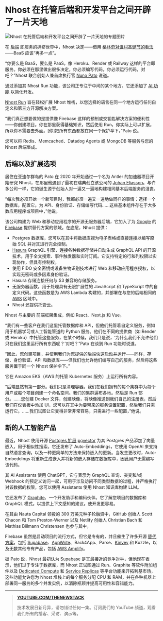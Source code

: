 # Nhost 在托管后端和开发平台之间开辟了一片天地

![Nhost 在托管后端和开发平台之间开辟了一片天地的专题图片](https://cdn.thenewstack.io/media/2024/09/fb764f49-nhostlogo1-1024x576.png)

在 [后端](https://thenewstack.io/why-backend-developers-should-fall-in-love-with-graphql-too/) 即服务的拥挤世界中，Nhost 决定——借用 [格林奇对谁村圣诞节的看法](https://docs.google.com/document/d/10yulrehQodGE7jqCt6AT0W_gclURWfo4q0HryBjTxVw/preview?hgd=1)——BaaS 应该“再多一点”。

“你要么是 BaaS，要么是 PaaS，像 Heroku、Render 或 Railway 这样的平台即服务。你必须在那里做出很多决定。你必须编写代码，你必须运行代码，对吧？”Nhost 联合创始人兼首席执行官 [Nuno Pato](https://github.com/nunopato) 说道。

通过添加其 Nhost Run 功能，该公司正专注于中间的某个地方。它还添加了 [AI 功能](https://thenewstack.io/ai/) 以简化开发。

[Nhost Run](https://nhost.io/blog/run) 旨在轻松扩展 Nhost 堆栈，以您选择的语言在同一个地方运行任何自定义和第三方开源解决方案。

“我们真正想要做的是提供像 Firebase 这样的预制或交钥匙解决方案的便利性——你创建项目，你在那里获得基础知识，然后使用 Run，你实际上可以扩展，所以你不需要去外面。[你]把所有东西都放在同一个保护伞下，”Pato 说。

您可以将 Redis、Memcached、Datadog Agents 或 MongoDB 等服务与您的 Nhost 后端集成。

## 后端以及扩展选项

居住在亚速尔群岛的 Pato 在 2020 年开始通过一个名为 Antler 的加速器项目开始研究 Nhost，在那里他遇到了最初在瑞典创立该公司的 [Johan Eliasson](https://github.com/elitan)。与许多公司一样，它的诞生源于创始人对一遍又一遍地构建相同基本后端服务的沮丧。

“每次我必须开始一个新项目时，我都必须一遍又一遍地做同样的事情：选择一个数据库，配置它，为 API、身份验证、存储编写代码……这些基本组件存在于大多数应用程序或项目中，”他说。

该公司构建为 Web 和移动应用程序的开源无服务器后端，它加入了为 [Google](https://cloud.google.com/?utm_content=inline+mention) 的 [Firebase](https://thenewstack.io/firebase-suite-google-fires-new-mobile-dev-powers/) 提供替代方案的领域。在底层，Nhost 提供：

- Postgres 数据库，您可以在其中将数据库视为电子表格或直接连接以编写原始 SQL 并对其进行完全控制。
- [Hasura](https://hasura.io/?utm_content=inline+mention) GraphQL 引擎，连接各种数据存储并自动生成 GraphQL API 的开源技术，用于全文搜索、事件触发器和实时订阅。它支持特定的行和列权限以实现协作，但具有控制权。
- 使用 FIDO 安全密钥或设备生物识别技术进行 Web 和移动应用程序授权，以实现无密码或多因素身份验证。
- Hasura 存储连接任何与 S3 兼容的存储服务。
- 无服务器函数，用于处理具有无限扩展性的 JavaScript 和 TypeScript 中的自定义代码。这些函数是为 AWS Lambda 构建的，并部署在与您的后端相同的 [AWS](https://aws.amazon.com/?utm_content=inline+mention) 区域中。
- Nhost 还提供托管云。

Nhost 与主要的  前端框架集成，例如 React、Next.js 和 Vue。

“我们有一些客户在我们这里托管数据库和 API，但他们托管着自定义服务，例如用于机器学习或人工智能管道的 Python 服务。他们在不同的提供商（如 Render 或 Heroku）中托管这些服务，在某个时候，我们只是说，‘为什么我们不允许他们只在我们这里运行所有东西呢？’对吧？”Pato 在谈到 Run 功能时说道。

“因此，您创建项目，并使用我们为您提供的后端快速启动并运行——同样，存储、身份验证、API 和数据库——但我们也允许他们编写自己的服务，然后将这些服务置于同一个 Nhost 保护伞下。”

它在 Amazon EKS（AWS 的托管 Kubernetes 服务）上运行所有内容。

“后端显然有第一部分。我们只是清理容器。我们在我们拥有的每个集群中为每个用户或每个项目创建一个命名空间。我们的集群遍布各地。然后是 Run 部分。……您创建 Docker 文件，创建映像，将映像推送到我们自己的注册表，然后我们在仪表板中添加 UI，您可以在其中为要带来的服务设置配置，然后我们只需运行它。……我们试图让它变得非常非常容易，只需进行一些配置，”他说。

## 新的人工智能产品
最近，Nhost 使用开源 [Postgres 扩展](https://github.com/pgvector/pgvector) [pgvector](https://thenewstack.io/postgres-is-now-a-vector-database-too/) 为其 Postgres 产品添加了向量嵌入，用于相似性搜索。它还发布了 Auto-Embeddings，它使用 OpenAI 来支持自然语言查询，以及一种更简单的方法来保持嵌入的更新。当发生更改时，Auto-Embeddings 将重新生成嵌入并将新的嵌入存储在数据库中，因此用户无需编写该代码。

其 AI Assistants 使用 ChatGPT，它与表示为 GraphQL 查询、突变和/或 Webhook 的预定义访问一起，可用于涉及访问不同类型数据的过程，并严格执行对该数据的权限。您可以使用 Assistants 使用 Nhost 知识库构建 LLM。

它还发布了 [Graphite](https://nhost.io/blog/dev-assistant)，一个开发助手和编码伙伴。它了解您项目的数据库和 GraphQL 模式，以提供上下文感知的建议，使开发更容易。

在其由 Nauta Capital 领投的 300 万美元种子轮融资中，GitHub 创始人 Scott Chacon 和 Tom Preston-Werner 以及 Netlify 创始人 Christian Bach 和 Mathias Biilmann Christensen 也参与其中。

Firebase 虽然是启动项目的流行方式，但它是专有的，并且催生了许多开源 [替代方案](https://thenewstack.io/guide-serverless-technologies-functions-backends-service/)，包括 [Supabase](https://thenewstack.io/supabase-takes-aim-at-firebase-with-a-scalable-postgres-service/)、[AppWrite](https://thenewstack.io/appwrite-a-cloud-native-backend-as-a-service/)、Back4App、Parse、[Kinvey](https://thenewstack.io/introducing-kinvey-flex-industrys-first-unified-node-js-mbaas-platform/) 和 Kuzzle，以及无数其他专有产品，包括 [AWS Amplify](https://thenewstack.io/independent-baas-providers-should-be-worried/)。

据 Pato 说，Nhost 最初认为 Supabase 是其最接近的竞争对手，但他现在表示，他们过于专注于数据库，而 Nhost 正试图通过 Run、Graphite 等软件附加组件以及 [Dedicated Compute](https://nhost.io/blog/dedicated-compute) 和 [Service Replicas](https://nhost.io/blog/service-replicas) 等平台功能来开拓利基市场，这些功能允许您为 Nhost 堆栈上的每个服务分配 CPU 和 RAM，并在各种机器上部署同一服务的多个并发实例，以消除瓶颈并提高可用性和容错能力。

---

> **[YOUTUBE.COM/THENEWSTACK](https://youtube.com/thenewstack?sub_confirmation=1)**
>
> 技术发展日新月异，请勿错过任何一集。订阅我们的 YouTube 频道，观看我们所有的播客、采访、演示等。